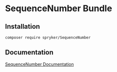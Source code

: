 # SequenceNumber Bundle

## Installation

```
composer require spryker/SequenceNumber
```

## Documentation

[SequenceNumber Documentation](https://spryker.github.io/sequence-number/index.html)




